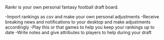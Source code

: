 Rankr is your own personal fantasy football draft board.

-Import rankings as csv and make your own personal adjustments
-Receive breaking news and notifications to your desktop and make adjustments accordingly
-Play this or that games to help you keep your rankings up to date
-Write notes and give attributes to players to help during your draft
